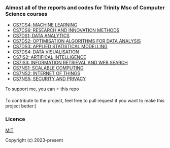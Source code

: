 ### Almost all of the reports and codes for Trinity Msc of Computer Science courses
- [CS7CS4: MACHINE LEARNING](https://github.com/djm-xjtu/Trinity-Msc-CompSci/tree/master/CS7CS4-Machine%20Learning)
- [CS7CS6: RESEARCH AND INNOVATION METHODS](https://github.com/djm-xjtu/Trinity-Msc-CompSci/tree/master/CS7CS6-Research%20And%20Innovation%20Methods/A1)
- [CS7DS1: DATA ANALYTICS](https://github.com/djm-xjtu/Trinity-Msc-CompSci/tree/master/CS7DS1-Databases%20Analytics)
- [CS7DS2: OPTIMISATION ALGORITHMS FOR DATA ANALYSIS](https://github.com/djm-xjtu/Trinity-Msc-CompSci/tree/master/CS7DS2-Optimisation%20Algorithms%20For%20Data%20Analysis)
- [CS7DS3: APPLIED STATISTICAL MODELLING](https://github.com/djm-xjtu/Trinity-Msc-CompSci/tree/master/CS7DS3-Applied%20Statistcal%20Modelling)
- [CS7DS4: DATA VISUALISATION](https://github.com/djm-xjtu/Trinity-Msc-CompSci/tree/master/CS7DS4-Data%20Visalisation)
- [CS7IS2: ARTIFICAL INTELLIGENCE](https://github.com/djm-xjtu/Trinity-Msc-CompSci/tree/master/CS7IS2-Artifical%20Intelligence)
- [CS7IS3: INFORMATION RETRIEVAL AND WEB SEARCH](https://github.com/djm-xjtu/Trinity-Msc-CompSci/tree/master/CS7IS3-Information%20Retrieval%20And%20Web%20Search)
- [CS7NS1: SCALABLE COMPUTING](https://github.com/djm-xjtu/Trinity-Msc-CompSci/tree/master/CS7NS1-Scalable%20Computing)
- [CS7NS2: INTERNET OF THINGS](https://github.com/djm-xjtu/SmartBin)
- [CS7NS5: SECURITY AND PRIVACY](https://github.com/djm-xjtu/Trinity-Msc-CompSci/tree/master/CS7NS5-Secrity%20And%20Privacy)

To support me, you can ⭐ this repo

To contribute to the project, feel free to pull request if you want to make this project better:)

### Licence
[MIT](https://opensource.org/licenses/MIT)


Copyright (c) 2023-present
